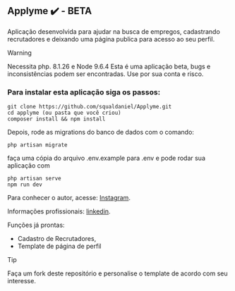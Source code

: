 ## Applyme :heavy_check_mark: - BETA
Aplicação desenvolvida para ajudar na busca de empregos, cadastrando recrutadores e deixando uma página publica para acesso ao seu perfil.
> [!WARNING]
> Necessita php. 8.1.26 e Node 9.6.4
> Esta é uma aplicação beta, bugs e inconsistências podem ser encontradas. Use por sua conta e risco.


### Para instalar esta aplicação siga os passos: 
```
git clone https://github.com/squaldaniel/Applyme.git
cd applyme (ou pasta que você criou)
composer install && npm install
```
Depois, rode as migrations do banco de dados com o comando:
```
php artisan migrate
```
faça uma cópia do arquivo .env.example para .env e pode rodar sua aplicação com
```
php artisan serve
npm run dev
```

Para conhecer o autor, acesse: [Instagram](https://www.instagram.com/danielshoganmkt/).

Informações profissionais: [linkedin](https://www.linkedin.com/in/danielshogans/).

Funções já prontas:

* Cadastro de Recrutadores,
* Template de página de perfil

> [!TIP]
> Faça um fork deste repositório e personalise o template de acordo com seu interesse.



